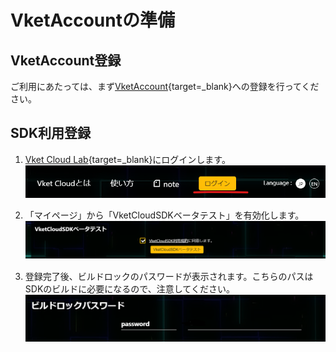 
# VketAccountの準備

## VketAccount登録
ご利用にあたっては、まず[VketAccount](https://account.vket.com/?locale=ja){target=_blank}への登録を行ってください。
  
## SDK利用登録    
1. [Vket Cloud Lab](https://lab.vketcloud.com/){target=_blank}にログインします。
![registerVket](img/registerVket.png)

2. 「マイページ」から「VketCloudSDKベータテスト」を有効化します。
![registerBETA](img/registerBETA.png)　

3. 登録完了後、ビルドロックのパスワードが表示されます。こちらのパスはSDKのビルドに必要になるので、注意してください。
![buildlockpassword](img/buildlockpassword.png)
